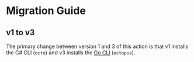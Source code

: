 # Migration Guide

## v1 to v3

The primary change between version 1 and 3 of this action is that v1 installs the C# CLI (`octo`) and v3 installs the [Go CLI](https://g.octopushq.com/ExternalToolOctopus) (`octopus`).
